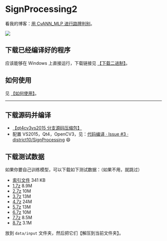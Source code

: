 # SignProcessing2

看我的博客：[用 CvANN_MLP 进行路牌判别](http://tangzx.qiniudn.com/post-0072-cvann-mlp.html)。

![](http://whudoc.qiniudn.com/2016/SignProcessorDemo_2016-07-31_16-21-58.png)

## 下载已经编译好的程序

应该能够在 Windows 上直接运行，下载链接见 [【下载二进制】](https://github.com/district10/SignProcessing/issues/1)。

## 如何使用

见 [【如何使用】](https://github.com/district10/SignProcessing/issues/2)。

---

## 下载源码并编译

-   [【qt4cv3vs2015 分支源码压缩包】](https://github.com/district10/SignProcessing/archive/qt4cv3vs2015.zip)
-   配置 VS2015，Qt4，OpenCV3，见：[代码编译 · Issue #3 · district10/SignProcessing](https://github.com/district10/SignProcessing/issues/3) :smile:

## 下载测试数据

如果你要自己训练模型，可以下载如下测试数据：（如果不用，就跳过）

-   [索引文件](http://whudoc.qiniudn.com/2016/index-csv-1..8.7z) 341 KB
-   [1.7z](http://gnat.qiniudn.com/sczip/1.7z) 8.9M
-   [2.7z](http://gnat.qiniudn.com/sczip/2.7z)  10M
-   [3.7z](http://gnat.qiniudn.com/sczip/3.7z)  13M
-   [4.7z](http://gnat.qiniudn.com/sczip/4.7z)  24M
-   [5.7z](http://gnat.qiniudn.com/sczip/5.7z)  13M
-   [6.7z](http://gnat.qiniudn.com/sczip/6.7z)  10M
-   [7.7z](http://gnat.qiniudn.com/sczip/7.7z) 8.5M
-   [8.7z](http://gnat.qiniudn.com/sczip/8.7z) 3.1M

放到 `data/input` 文件夹，然后把它们【解压到当前文件夹】。
